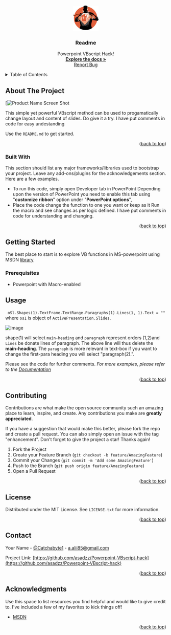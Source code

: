 <div id="top"></div>
<!--

-->





<!-- PROJECT LOGO -->
<br/>
<div align="center">
  <a href="https://github.com/asadzz/Powerpoint-VBscript-hack/blob/main/">
    <img src="images/ppt%20hack.jpg" alt="Logo" width="80" height="80">
  </a>

  <h3 align="center">Readme</h3>

  <p align="center">
        Powerpoint VBscript Hack!
    <br/>
    <a href="https://github.com/asadzz/Powerpoint-VBscript-hack"><strong>Explore the docs »</strong></a>
   <br/>
    <a href="https://github.com/asadzz/Powerpoint-VBscript-hack/issues">Report Bug</a>
     
    
   
  </p>
</div>



<!-- TABLE OF CONTENTS -->
<details>
  <summary>Table of Contents</summary>
  <ol>
    <li>
      <a href="#about-the-project">About The Project</a>
      <ul>
        <li><a href="#built-with">Built With</a></li>
      </ul>
    </li>
    <li>
      <a href="#getting-started">Getting Started</a>
      <ul>
        <li><a href="#prerequisites">Prerequisites</a></li>
        <li><a href="#installation">Installation</a></li>
      </ul>
    </li>
    <li><a href="#usage">Usage</a></li>
    <li><a href="#contributing">Contributing</a></li>
    <li><a href="#license">License</a></li>
    <li><a href="#contact">Contact</a></li>
    <li><a href="#acknowledgments">Acknowledgments</a></li>
  </ol>
</details>



<!-- ABOUT THE PROJECT -->
## About The Project

[![Product Name Screen Shot](https://github.com/asadzz/Powerpoint-VBscript-hack/blob/main/images/ppt%20hack.jpg)

This simple yet powerful VBscript method can be used to progamatically change layout and content of slides. Do give it a try. I have put comments in code for easy undestanding


Use the `README.md` to get started.

<p align="right">(<a href="#top">back to top</a>)</p>



### Built With

This section should list any major frameworks/libraries used to bootstrap your project. Leave any add-ons/plugins for the acknowledgements section. Here are a few examples.

* To run this code, simply open Developer tab in PowerPoint Depending upon the version of PowerPoint you need to enable this tab using "**customize ribbon**" option under "**PowerPoint options**",
* Place the code change the function to one you want or keep as it Run the macro and see changes as per logic defined. I have put comments in code for understanding and changing.

<p align="right">(<a href="#top">back to top</a>)</p>


<!-- GETTING STARTED -->
## Getting Started

The best place to start is to explore VB functions in MS-powerpoint using MSDN [library](https://docs.microsoft.com/en-us/office/vba/api/overview/powerpoint)

### Prerequisites

* Powerpoint with Macro-enabled


<!-- USAGE EXAMPLES -->
## Usage


``  oSl.Shapes(1).TextFrame.TextRange.Paragraphs(1).Lines(1, 1).Text = "" ``
where ``os1`` is object of ``ActivePresentation.Slides``. 

![image](https://user-images.githubusercontent.com/7777434/163054864-04800ac0-c6dc-4bc3-a6f1-ee21bc818cf0.png)

shape(1) will select ``main-heading`` and ``paragraph`` represent orders (1,2)and ``Lines`` be donate lines of paragraph. The above line will thus delete the **main-heading**. The ``paragraph`` is more relevant in text-box if you want to change the first-para heading you will select "paragraph(2).".

Please see the code for further comments.
_For more examples, please refer to the [Documentation](https://docs.microsoft.com/en-us/office/vba/api/overview/powerpoint)_

<p align="right">(<a href="#top">back to top</a>)</p>




<!-- CONTRIBUTING -->
## Contributing

Contributions are what make the open source community such an amazing place to learn, inspire, and create. Any contributions you make are **greatly appreciated**.

If you have a suggestion that would make this better, please fork the repo and create a pull request. You can also simply open an issue with the tag "enhancement".
Don't forget to give the project a star! Thanks again!

1. Fork the Project
2. Create your Feature Branch (`git checkout -b feature/AmazingFeature`)
3. Commit your Changes (`git commit -m 'Add some AmazingFeature'`)
4. Push to the Branch (`git push origin feature/AmazingFeature`)
5. Open a Pull Request

<p align="right">(<a href="#top">back to top</a>)</p>



<!-- LICENSE -->
## License

Distributed under the MIT License. See `LICENSE.txt` for more information.

<p align="right">(<a href="#top">back to top</a>)</p>



<!-- CONTACT -->
## Contact

Your Name - [@Catchabyte1](https://twitter.com/Catchabyte1) - a.alii85@gmail.com

Project Link: [https://github.com/asadzz/Powerpoint-VBscript-hack](https://github.com/asadzz/Powerpoint-VBscript-hack)

<p align="right">(<a href="#top">back to top</a>)</p>



<!-- ACKNOWLEDGMENTS -->
## Acknowledgments

Use this space to list resources you find helpful and would like to give credit to. I've included a few of my favorites to kick things off!

* [MSDN](https://docs.microsoft.com/en-us/office/vba/api/overview/powerpoint)


<p align="right">(<a href="#top">back to top</a>)</p>



